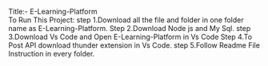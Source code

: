 Title:- E-Learning-Platform    
To Run This Project:
step 1.Download all the file and folder in one folder name as E-Learning-Platform.
Step 2.Download Node js and My Sql.
step 3.Download Vs Code and Open E-Learning-Platform in Vs Code
Step 4.To Post API download thunder extension in Vs Code.
step 5.Follow Readme File Instruction in every folder.
